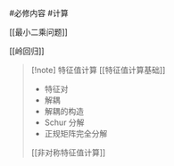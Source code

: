 #必修内容 #计算 

[[最小二乘问题]]

[[岭回归]]

>[!note] 特征值计算
> [[特征值计算基础]]
>  - 特征对
>  - 解耦
>  - 解耦的构造
>  - Schur 分解
>  - 正规矩阵完全分解
> 
> [[非对称特征值计算]]


